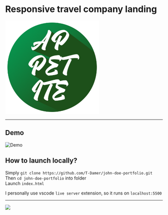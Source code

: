 # Responsive travel company landing

<img src="assets/img/logo.png" width="300" height="300">

---

## Demo

![Demo](cafe_appetite_demo.png)

## How to launch locally?

Simply `git clone https://github.com/T-Damer/john-doe-portfolio.git`\
Then `cd john-doe-portfolio` into folder\
Launch `index.html`

I personally use vscode `live server` extension, so it runs on `localhost:5500`

---

<a href="https://www.buymeacoffee.com/tdamer"><img src="https://img.buymeacoffee.com/button-api/?text=Support me with a coffee&emoji=☕️&slug=tdamer&button_colour=ffcc33&font_colour=000&font_family=Lato&outline_colour=000&coffee_colour=000"></a>
